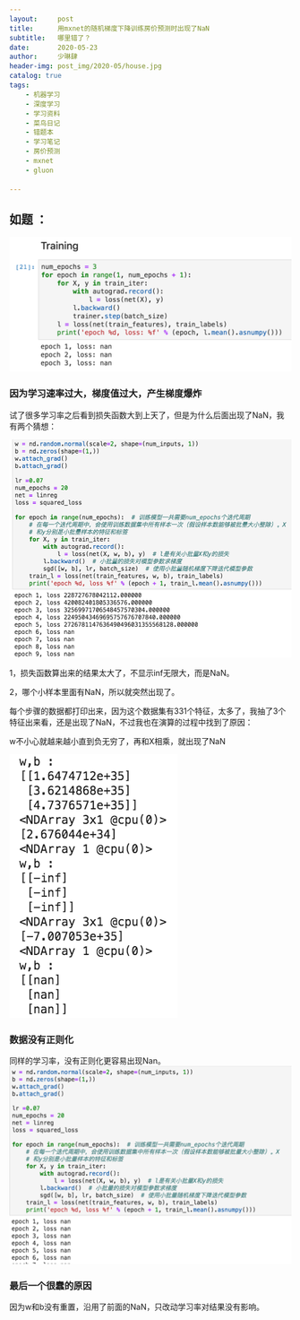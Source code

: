 ```yaml
---
layout:     post
title:      用mxnet的随机梯度下降训练房价预测时出现了NaN
subtitle:   哪里错了？
date:       2020-05-23
author:     少琳肆
header-img: post_img/2020-05/house.jpg
catalog: true
tags:
    - 机器学习
    - 深度学习
    - 学习资料
    - 菜鸟日记
    - 错题本
    - 学习笔记
    - 房价预测
    - mxnet
    - gluon
    
---    
```

## 如题 ：

<img src="https://raw.githubusercontent.com/linguoguo/linguo_zh/master/post_img/2020-05/1.png" width="700" >

### 因为学习速率过大，梯度值过大，产生梯度爆炸

试了很多学习率之后看到损失函数大到上天了，但是为什么后面出现了NaN，我有两个猜想：

<img src="https://raw.githubusercontent.com/linguoguo/linguo_zh/master/post_img/2020-05/3.png" width="700" >

1，损失函数算出来的结果太大了，不显示inf无限大，而是NaN。

2，哪个小样本里面有NaN，所以就突然出现了。

每个步骤的数据都打印出来，因为这个数据集有331个特征，太多了，我抽了3个特征出来看，还是出现了NaN，不过我也在演算的过程中找到了原因：

w不小心就越来越小直到负无穷了，再和X相乘，就出现了NaN

<img src="https://raw.githubusercontent.com/linguoguo/linguo_zh/master/post_img/2020-05/2.png" width="300" >

### 数据没有正则化

同样的学习率，没有正则化更容易出现Nan。
<img src="https://raw.githubusercontent.com/linguoguo/linguo_zh/master/post_img/2020-05/4.png" width="700" >

### 最后一个很蠢的原因

因为w和b没有重置，沿用了前面的NaN，只改动学习率对结果没有影响。

